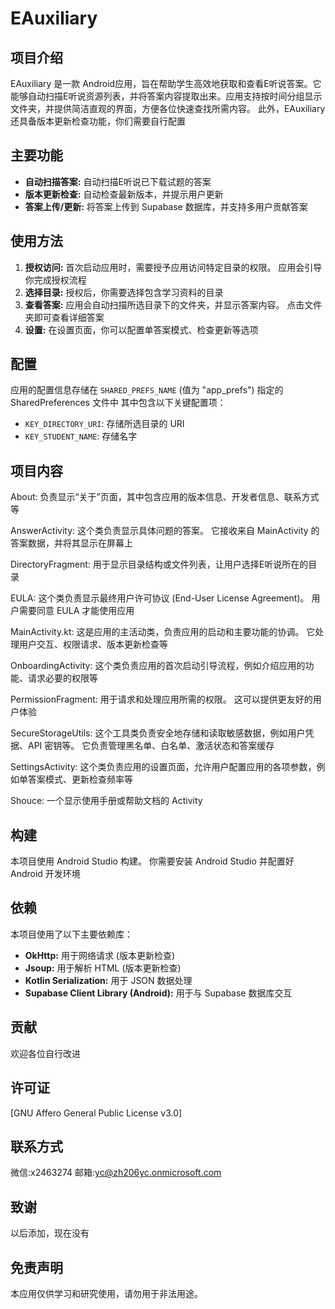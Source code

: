 # EAuxiliary

## 项目介绍

EAuxiliary 是一款
Android应用，旨在帮助学生高效地获取和查看E听说答案。它能够自动扫描E听说资源列表，并将答案内容提取出来。应用支持按时间分组显示文件夹，并提供简洁直观的界面，方便各位快速查找所需内容。
此外，EAuxiliary 还具备版本更新检查功能，你们需要自行配置

## 主要功能

* **自动扫描答案:**  自动扫描E听说已下载试题的答案
* **版本更新检查:**  自动检查最新版本，并提示用户更新
* **答案上传/更新:** 将答案上传到 Supabase 数据库，并支持多用户贡献答案

## 使用方法

1. **授权访问:** 首次启动应用时，需要授予应用访问特定目录的权限。 应用会引导你完成授权流程
2. **选择目录:** 授权后，你需要选择包含学习资料的目录
3. **查看答案:** 应用会自动扫描所选目录下的文件夹，并显示答案内容。 点击文件夹即可查看详细答案
4. **设置:**  在设置页面，你可以配置单答案模式、检查更新等选项

## 配置

应用的配置信息存储在 `SHARED_PREFS_NAME`  (值为 "app_prefs") 指定的 SharedPreferences 文件中
其中包含以下关键配置项：

* `KEY_DIRECTORY_URI`:  存储所选目录的 URI
* `KEY_STUDENT_NAME`:  存储名字

## 项目内容

About: 负责显示“关于”页面，其中包含应用的版本信息、开发者信息、联系方式等

AnswerActivity: 这个类负责显示具体问题的答案。 它接收来自 MainActivity 的答案数据，并将其显示在屏幕上

DirectoryFragment: 用于显示目录结构或文件列表，让用户选择E听说所在的目录

EULA: 这个类负责显示最终用户许可协议 (End-User License Agreement)。 用户需要同意 EULA 才能使用应用

MainActivity.kt: 这是应用的主活动类，负责应用的启动和主要功能的协调。 它处理用户交互、权限请求、版本更新检查等

OnboardingActivity: 这个类负责应用的首次启动引导流程，例如介绍应用的功能、请求必要的权限等

PermissionFragment: 用于请求和处理应用所需的权限。 这可以提供更友好的用户体验

SecureStorageUtils: 这个工具类负责安全地存储和读取敏感数据，例如用户凭据、API 密钥等。
它负责管理黑名单、白名单、激活状态和答案缓存

SettingsActivity: 这个类负责应用的设置页面，允许用户配置应用的各项参数，例如单答案模式、更新检查频率等

Shouce: 一个显示使用手册或帮助文档的 Activity

## 构建

本项目使用 Android Studio 构建。 你需要安装 Android Studio 并配置好 Android 开发环境

## 依赖

本项目使用了以下主要依赖库：

* **OkHttp:** 用于网络请求 (版本更新检查)
* **Jsoup:** 用于解析 HTML (版本更新检查)
* **Kotlin Serialization:** 用于 JSON 数据处理
* **Supabase Client Library (Android):**  用于与 Supabase 数据库交互

## 贡献

欢迎各位自行改进

## 许可证

[GNU Affero General Public License v3.0]

## 联系方式

微信:x2463274
邮箱:yc@zh206yc.onmicrosoft.com

## 致谢

以后添加，现在没有

## 免责声明

本应用仅供学习和研究使用，请勿用于非法用途。
